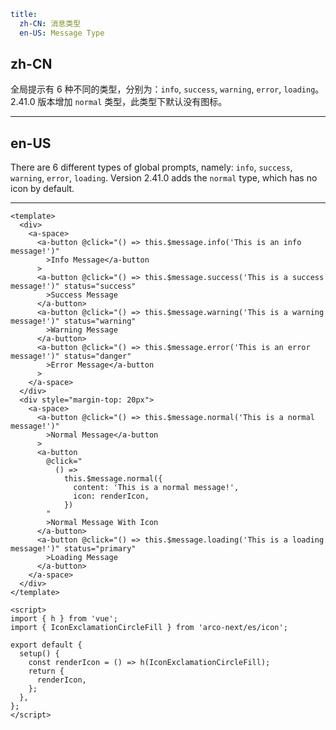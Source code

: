 ```yaml
title:
  zh-CN: 消息类型
  en-US: Message Type
```

## zh-CN

全局提示有 6 种不同的类型，分别为：`info`, `success`, `warning`, `error`, `loading`。2.41.0 版本增加 `normal` 类型，此类型下默认没有图标。

---

## en-US

There are 6 different types of global prompts, namely: `info`, `success`, `warning`, `error`, `loading`. Version 2.41.0 adds the `normal` type, which has no icon by default.

---

```vue
<template>
  <div>
    <a-space>
      <a-button @click="() => this.$message.info('This is an info message!')"
        >Info Message</a-button
      >
      <a-button @click="() => this.$message.success('This is a success message!')" status="success"
        >Success Message
      </a-button>
      <a-button @click="() => this.$message.warning('This is a warning message!')" status="warning"
        >Warning Message
      </a-button>
      <a-button @click="() => this.$message.error('This is an error message!')" status="danger"
        >Error Message</a-button
      >
    </a-space>
  </div>
  <div style="margin-top: 20px">
    <a-space>
      <a-button @click="() => this.$message.normal('This is a normal message!')"
        >Normal Message</a-button
      >
      <a-button
        @click="
          () =>
            this.$message.normal({
              content: 'This is a normal message!',
              icon: renderIcon,
            })
        "
        >Normal Message With Icon
      </a-button>
      <a-button @click="() => this.$message.loading('This is a loading message!')" status="primary"
        >Loading Message
      </a-button>
    </a-space>
  </div>
</template>

<script>
import { h } from 'vue';
import { IconExclamationCircleFill } from 'arco-next/es/icon';

export default {
  setup() {
    const renderIcon = () => h(IconExclamationCircleFill);
    return {
      renderIcon,
    };
  },
};
</script>
```
